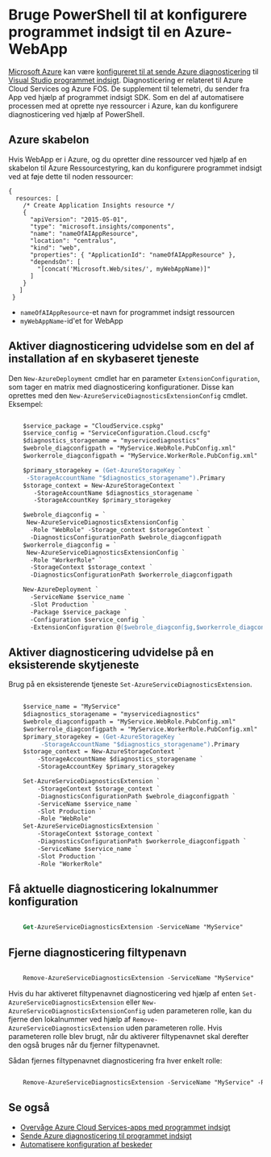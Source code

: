 <properties
    pageTitle="Ved hjælp af PowerShell til konfiguration af programmet indsigt i en Azure | Microsoft Azure"
    description="Automatisere konfiguration af Azure diagnosticering til pipe til programmet indsigt."
    services="application-insights"
    documentationCenter=".net"
    authors="sbtron"
    manager="douge"/>

<tags
    ms.service="application-insights"
    ms.workload="tbd"
    ms.tgt_pltfrm="ibiza" 
    ms.devlang="na"
    ms.topic="get-started-article"
    ms.date="11/17/2015"
    ms.author="awills"/>

# <a name="using-powershell-to-set-up-application-insights-for-an-azure-web-app"></a>Bruge PowerShell til at konfigurere programmet indsigt til en Azure-WebApp

[Microsoft Azure](https://azure.com) kan være [konfigureret til at sende Azure diagnosticering](app-insights-azure-diagnostics.md) til [Visual Studio programmet indsigt](app-insights-overview.md). Diagnosticering er relateret til Azure Cloud Services og Azure FOS. De supplement til telemetri, du sender fra App ved hjælp af programmet indsigt SDK. Som en del af automatisere processen med at oprette nye ressourcer i Azure, kan du konfigurere diagnosticering ved hjælp af PowerShell.

## <a name="azure-template"></a>Azure skabelon

Hvis WebApp er i Azure, og du opretter dine ressourcer ved hjælp af en skabelon til Azure Ressourcestyring, kan du konfigurere programmet indsigt ved at føje dette til noden ressourcer:

    {
      resources: [
        /* Create Application Insights resource */
        {
          "apiVersion": "2015-05-01",
          "type": "microsoft.insights/components",
          "name": "nameOfAIAppResource",
          "location": "centralus",
          "kind": "web",
          "properties": { "ApplicationId": "nameOfAIAppResource" },
          "dependsOn": [
            "[concat('Microsoft.Web/sites/', myWebAppName)]"
          ]
        }
       ]
     } 

* `nameOfAIAppResource`-et navn for programmet indsigt ressourcen
* `myWebAppName`-id'et for WebApp


## <a name="enable-diagnostics-extension-as-part-of-deploying-a-cloud-service"></a>Aktiver diagnosticering udvidelse som en del af installation af en skybaseret tjeneste

Den `New-AzureDeployment` cmdlet har en parameter `ExtensionConfiguration`, som tager en matrix med diagnosticering konfigurationer. Disse kan oprettes med den `New-AzureServiceDiagnosticsExtensionConfig` cmdlet. Eksempel:

```ps

    $service_package = "CloudService.cspkg"
    $service_config = "ServiceConfiguration.Cloud.cscfg"
    $diagnostics_storagename = "myservicediagnostics"
    $webrole_diagconfigpath = "MyService.WebRole.PubConfig.xml" 
    $workerrole_diagconfigpath = "MyService.WorkerRole.PubConfig.xml"

    $primary_storagekey = (Get-AzureStorageKey `
     -StorageAccountName "$diagnostics_storagename").Primary
    $storage_context = New-AzureStorageContext `
       -StorageAccountName $diagnostics_storagename `
       -StorageAccountKey $primary_storagekey

    $webrole_diagconfig = `
     New-AzureServiceDiagnosticsExtensionConfig `
      -Role "WebRole" -Storage_context $storageContext `
      -DiagnosticsConfigurationPath $webrole_diagconfigpath
    $workerrole_diagconfig = `
     New-AzureServiceDiagnosticsExtensionConfig `
      -Role "WorkerRole" `
      -StorageContext $storage_context `
      -DiagnosticsConfigurationPath $workerrole_diagconfigpath

    New-AzureDeployment `
      -ServiceName $service_name `
      -Slot Production `
      -Package $service_package `
      -Configuration $service_config `
      -ExtensionConfiguration @($webrole_diagconfig,$workerrole_diagconfig)

``` 

## <a name="enable-diagnostics-extension-on-an-existing-cloud-service"></a>Aktiver diagnosticering udvidelse på en eksisterende skytjeneste

Brug på en eksisterende tjeneste `Set-AzureServiceDiagnosticsExtension`.

```ps
 
    $service_name = "MyService"
    $diagnostics_storagename = "myservicediagnostics"
    $webrole_diagconfigpath = "MyService.WebRole.PubConfig.xml" 
    $workerrole_diagconfigpath = "MyService.WorkerRole.PubConfig.xml"
    $primary_storagekey = (Get-AzureStorageKey `
         -StorageAccountName "$diagnostics_storagename").Primary
    $storage_context = New-AzureStorageContext `
        -StorageAccountName $diagnostics_storagename `
        -StorageAccountKey $primary_storagekey

    Set-AzureServiceDiagnosticsExtension `
        -StorageContext $storage_context `
        -DiagnosticsConfigurationPath $webrole_diagconfigpath `
        -ServiceName $service_name `
        -Slot Production `
        -Role "WebRole" 
    Set-AzureServiceDiagnosticsExtension `
        -StorageContext $storage_context `
        -DiagnosticsConfigurationPath $workerrole_diagconfigpath `
        -ServiceName $service_name `
        -Slot Production `
        -Role "WorkerRole"
```

## <a name="get-current-diagnostics-extension-configuration"></a>Få aktuelle diagnosticering lokalnummer konfiguration

```ps

    Get-AzureServiceDiagnosticsExtension -ServiceName "MyService"
```


## <a name="remove-diagnostics-extension"></a>Fjerne diagnosticering filtypenavn

```ps

    Remove-AzureServiceDiagnosticsExtension -ServiceName "MyService"
```

Hvis du har aktiveret filtypenavnet diagnosticering ved hjælp af enten `Set-AzureServiceDiagnosticsExtension` eller `New-AzureServiceDiagnosticsExtensionConfig` uden parameteren rolle, kan du fjerne den lokalnummer ved hjælp af `Remove-AzureServiceDiagnosticsExtension` uden parameteren rolle. Hvis parameteren rolle blev brugt, når du aktiverer filtypenavnet skal derefter den også bruges når du fjerner filtypenavnet.

Sådan fjernes filtypenavnet diagnosticering fra hver enkelt rolle:

```ps

    Remove-AzureServiceDiagnosticsExtension -ServiceName "MyService" -Role "WebRole"
```


## <a name="see-also"></a>Se også

* [Overvåge Azure Cloud Services-apps med programmet indsigt](app-insights-cloudservices.md)
* [Sende Azure diagnosticering til programmet indsigt](app-insights-azure-diagnostics.md)
* [Automatisere konfiguration af beskeder](app-insights-powershell-alerts.md)

